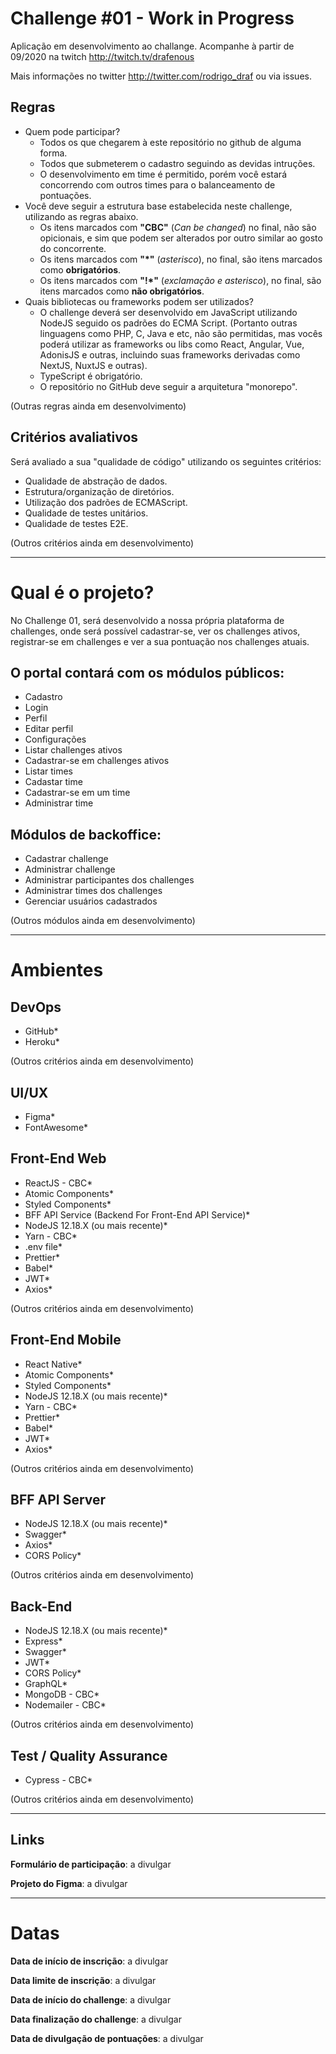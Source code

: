 # Challenge #01 - Work in Progress
Aplicação em desenvolvimento ao challange. Acompanhe à partir de 09/2020 na twitch http://twitch.tv/drafenous 

Mais informações no twitter http://twitter.com/rodrigo_draf ou via issues.

## Regras
- Quem pode participar?
  - Todos os que chegarem à este repositório no github de alguma forma.
  - Todos que submeterem o cadastro seguindo as devidas intruções.
  - O desenvolvimento em time é permitido, porém você estará concorrendo com outros times para o balanceamento de pontuações.
- Você deve seguir a estrutura base estabelecida neste challenge, utilizando as regras abaixo.
  - Os itens marcados com **"CBC"** (_Can be changed_) no final, não são opicionais, e sim que podem ser alterados por outro similar ao gosto do concorrente.
  - Os itens marcados com **"\*"** (_asterisco_), no final, são itens marcados como **obrigatórios**.
  - Os itens marcados com **"!\*"** (_exclamação e asterisco_), no final, são itens marcados como **não obrigatórios**.
- Quais bibliotecas ou frameworks podem ser utilizados?
  - O challenge deverá ser desenvolvido em JavaScript utilizando NodeJS seguido os padrões do ECMA Script. (Portanto outras linguagens como PHP, C, Java e etc, não são permitidas, mas vocês poderá utilizar as frameworks ou libs como React, Angular, Vue, AdonisJS e outras, incluindo suas frameworks derivadas como NextJS, NuxtJS e outras).
  - TypeScript é obrigatório.
  - O repositório no GitHub deve seguir a arquitetura "monorepo".
  
(Outras regras ainda em desenvolvimento)

## Critérios avaliativos
Será avaliado a sua "qualidade de código" utilizando os seguintes critérios:
- Qualidade de abstração de dados.
- Estrutura/organização de diretórios.
- Utilização dos padrões de ECMAScript.
- Qualidade de testes unitários.
- Qualidade de testes E2E.

(Outros critérios ainda em desenvolvimento)

---
# Qual é o projeto?
No Challenge 01, será desenvolvido a nossa própria plataforma de challenges, onde será possível cadastrar-se, ver os challenges ativos, registrar-se em challenges e ver a sua pontuação nos challenges atuais.
## O portal contará com os módulos públicos: 
- Cadastro
- Login
- Perfil 
- Editar perfil
- Configurações
- Listar challenges ativos
- Cadastrar-se em challenges ativos
- Listar times
- Cadastar time
- Cadastrar-se em um time
- Administrar time

## Módulos de backoffice:
- Cadastrar challenge
- Administrar challenge
- Administrar participantes dos challenges
- Administrar times dos challenges
- Gerenciar usuários cadastrados

(Outros módulos ainda em desenvolvimento)

---
# Ambientes
## DevOps
- GitHub*
- Heroku*

(Outros critérios ainda em desenvolvimento)

## UI/UX
- Figma*
- FontAwesome*

## Front-End Web
- ReactJS - CBC*
- Atomic Components*
- Styled Components*
- BFF API Service (Backend For Front-End API Service)*
- NodeJS 12.18.X (ou mais recente)*
- Yarn - CBC*
- .env file*
- Prettier*
- Babel*
- JWT*
- Axios*

(Outros critérios ainda em desenvolvimento)

## Front-End Mobile
- React Native*
- Atomic Components*
- Styled Components*
- NodeJS 12.18.X (ou mais recente)*
- Yarn - CBC*
- Prettier*
- Babel*
- JWT*
- Axios*

(Outros critérios ainda em desenvolvimento)

## BFF API Server
- NodeJS 12.18.X (ou mais recente)*
- Swagger*
- Axios*
- CORS Policy*

(Outros critérios ainda em desenvolvimento)

## Back-End
- NodeJS 12.18.X (ou mais recente)*
- Express*
- Swagger*
- JWT*
- CORS Policy*
- GraphQL*
- MongoDB - CBC*
- Nodemailer - CBC*

(Outros critérios ainda em desenvolvimento)

## Test / Quality Assurance
- Cypress - CBC*

(Outros critérios ainda em desenvolvimento)

---

## Links
**Formulário de participação**: a divulgar

**Projeto do Figma**: a divulgar

---
# Datas
**Data de início de inscrição**: a divulgar

**Data limite de inscrição**: a divulgar

**Data de início do challenge**: a divulgar

**Data finalização do challenge**: a divulgar

**Data de divulgação de pontuações**: a divulgar
